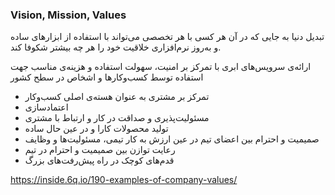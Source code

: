 ### Vision, Mission, Values

تبدیل دنیا به جایی که در آن هر کسی با هر تخصصی می‌تواند با استفاده از ابزارهای ساده و به‌روز نرم‌افزاری خلاقیت خود را هر چه بیشتر شکوفا کند.

ارائه‌ی سرویس‌های ابری با تمرکز بر امنیت، سهولت استفاده و هزینه‌ی مناسب جهت استفاده توسط کسب‌وکارها و اشخاص در سطح کشور

* تمرکز بر مشتری به عنوان هسته‌ی اصلی کسب‌و‌کار
* اعتمادسازی
* مسئولیت‌پذیری و صداقت در کار و ارتباط با مشتری
* تولید محصولات کارا و در عین حال ساده
* صمیمیت و احترام بین اعضای تیم در عین ارزش به کار تیمی، مسئولیت‌ها و وظایف
* رعایت توازن بین صمیمیت و احترام در تیم
* قدم‌های کوچک در راه پیش‌رفت‌های بزرگ

https://inside.6q.io/190-examples-of-company-values/
